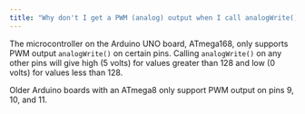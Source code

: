```yaml
---
title: "Why don't I get a PWM (analog) output when I call analogWrite() on the UNO pins other than 3, 5, 6, 9, 10, or 11?"
---
```


The microcontroller on the Arduino UNO board, ATmega168, only supports PWM output `analogWrite()` on certain pins. Calling `analogWrite()` on any other pins will give high (5 volts) for values greater than 128 and low (0 volts) for values less than 128.

Older Arduino boards with an ATmega8 only support PWM output on pins 9, 10, and 11.
